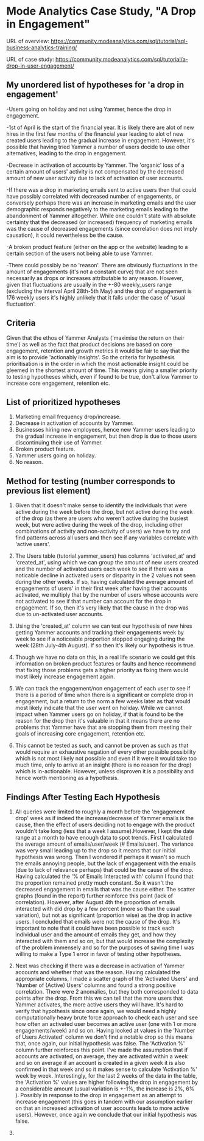 # Mode Analytics Case Study, "A Drop in Engagement"

URL of overview: https://community.modeanalytics.com/sql/tutorial/sql-business-analytics-training/

URL of case study: https://community.modeanalytics.com/sql/tutorial/a-drop-in-user-engagement/

## My unordered list of hypotheses for 'a drop in engagement'
-Users going on holiday and not using Yammer, hence the drop in engagement.

-1st of April is the start of the financial year. It is likely there are alot of new hires in the first few months of the financial year
leading to alot of new created users leading to the gradual increase in engagement. However, it's possible that having tried Yammer a number
of users decide to use other alternatives, leading to the drop in engagement.

-Decrease in activation of accounts by Yammer. The 'organic' loss of a certain amount of users' activity is not compensated by the decreased amount of new
user activity due to lack of activation of user accounts.

-If there was a drop in marketing emails sent to active users then that could have possibly correlated with decreased number of engagements,
or conversely perhaps there was an increase in marketing emails and the user demographic responds negatively to the marketing emails leading to
the abandonment of Yammer altogether. While one couldn't state with absolute certainty that the decreased (or increased) frequency of marketing emails
was the cause of decreased engagements (since correlation does not imply causation), it could nevertheless be the cause.

-A broken product feature (either on the app or the website) leading to a certain section of the users not being able to use Yammer.

-There could possibly be no 'reason'. There are obviously fluctuations in the amount of engagements (it's not a constant curve) that are not seen
necessarily as drops or increases attributable to any reason. However, given that fluctuations are usually in the +-80 weekly_users range (excluding
the interval April 28th-5th May) and the drop of engagement is 176 weekly users it's highly unlikely that it falls under the case of 'usual fluctuation'.

## Criteria
Given that the ethos of Yammer Analysts ('maximise the return on their time') as well as the fact that product decisions are based on 
core engagement, retention and growth metrics it would be fair to say that the aim is to provide 'actionably insights'. So the criteria for
hypothesis prioritisation is in the order in which the most actionable insight could be gleemed in the shortest amount of time. This means
giving a smaller priority to testing hypotheses which, even if found to be true, don't allow Yammer to increase core engagement, retention etc.

## List of prioritized hypotheses
1. Marketing email frequency drop/increase. 
2. Decrease in activation of accounts by Yammer. 
3. Businesses hiring new employees, hence new Yammer users leading to the gradual increase in engagement,
but then drop is due to those users discontinuing their use of Yammer.
4. Broken product feature.
5. Yammer users going on holiday.
6. No reason.

## Method for testing (number corresponds to previous list element)
1. Given that it doesn't make sense to identify the individuals that were active during the week before the drop, but not active during the week 
of the drop (as there are users who weren't active during the busiest week, but were active during the week of the drop, including other
combinations of activity and non-activity of users) we have to try and find patterns across all users and then see if 
any variables correlate with 'active users'.

2. The Users table (tutorial.yammer_users) has columns 'activated_at' and 'created_at', using which we can group the amount of new users created
and the number of activated users each week to see if there was a noticable decline in activated users or disparity in the 2 values
not seen during the other weeks. If so, having calculated the average amount of engagements of users' in their first week after having their 
accounts activated, we multiply that by the number of users whose accounts were not activated to see if that number can account for the drop in
engagement. If so, then it's very likely that the cause in the drop was due to un-activated user accounts. 

3. Using the 'created_at' column we can test our hypothesis of new hires getting Yammer accounts and tracking their engagements week by week to 
see if a noticeable proportion stopped engaging during the week (28th July-4th August). If so then it's likely our hypothesis is true.

4. Though we have no data on this, in a real life scenario we could get this information on broken product features or faults and hence recommend
that fixing those problems gets a higher priority as fixing them would most likely increase engagement again.

5. We can track the engagement/non engagement of each user to see if there is a period of time when there is a significant or complete drop in 
engagement, but a return to the norm a few weeks later as that would most likely indicate that the user went on holiday. While we cannot impact when
Yammer users go on holiday, if that is found to be the reason for the drop then it's valuable in that it means there are no problems that Yammer
have that are stopping them from meeting their goals of increasing core engagement, retention etc.

6. This cannot be tested as such, and cannot be proven as such as that would require an exhaustive negation of every other possible possibility
which is not most likely not possible and even if it were it would take too much time, only to arrive at an insight (there is no reason for
the drop) which is in-actionable. However, unless disproven it is a possibility and hence worth mentioning as a hypothesis.


## Findings After Testing Each Hypothesis
1. All queries were limited to roughly a month before the 'engagement drop' week as if indeed the increase/decrease of Yammer emails is the
cause, then the effect of users deciding not to engage with the product wouldn't take long (less that a week I assume).However, I kept the date range at a month
to have enough data to spot trends. First I calculated the average amount of emails/user/week (# Emails/user). The variance was very small leading up to the 
drop so it means that our initial hypothesis was wrong. Then I wondered if perhaps it wasn't so much the emails annoying people, but the lack of engagement with
the emails (due to lack of relevance perhaps) that could be the cause of the drop. Having calculated the '% of Emails Interacted with' column I found
that the proportion remained pretty much constant. So it wasn't the decreased engagement in emails that was the cause either. The scatter graphs 
(found in the report) further reinforce this point (lack of correlation). However, after August 4th the proportion of emails interacted with
did drop by a few percent (more so than the usual variation), but not as significant (proportion wise) as the drop in active users. I concluded that 
emails were not the cause of the drop. It's important to note that it could have been possible to track each individual user and the amount of emails
they get, and how they interacted with them and so on, but that would increase the complexity of the problem immensely and so for the purposes of saving
time I was willing to make a Type 1 error in favor of testing other hypotheses.

2. Next was checking if there was a decrease in activation of Yammer accounts and whether that was the reason. Having calculated the appropriate
columns, I made a scatter graph of the 'Activated Users' and 'Number of (Active) Users' columns and found a strong positive correlation. There were
2 anomalies, but they both corresponded to data points after the drop. From this we can tell that the more users that Yammer activates, the more
active users they will have. It's hard to verify that hypothesis since once again, we would need a highly computationally heavy brute force approach
to check each user and see how often an activated user becomes an active user (one with 1 or more engagements/week) and so on. Having looked at 
values in the 'Number of Users Activated' column we don't find a notable drop so this means that, once again, our initial hypothesis was false.
The 'Activation %' column further reinforces this point. I've made the assumption that if accounts are activated, on average, they are activated within
a week and so on average if an account is created in a given week it is also confirmed in that week and so it makes sense to calculate 
'Activation %' week by week. Interestingly, for the last 2 weeks of the data in the table, the 'Activation %' values are higher following the drop
in engagement by a considerable amount (usual variation is +-1%, the increase is 2%, 6% ). Possibly in response to the drop in engagement as an 
attempt to increase engagement (this goes in tandem with our assumption earlier on that an increased activation of user accounts leads to more 
active users). However, once again we conclude that our initial hypothesis was false.

3.